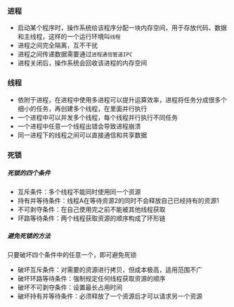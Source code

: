 ### 进程
+ 启动某个程序时，操作系统给该程序分配一块内存空间，用于存放代码、数据和主线程，这样的一个运行环境叫```线程```
+ 进程之间完全隔离，互不干扰
+ 进程之间传递数据需要通过```进程通信管道IPC```
+ 进程关闭后，操作系统会回收该进程的内存空间


### 线程
+ 依附于进程，在进程中使用多进程可以提升运算效率，进程将任务分成很多个细小的任务，再创建多个线程，在里面并行执行
+ 一个进程中可以并发多个线程，每个线程并行执行不同任务
+ 一个进程中任意一个线程出错会导致进程崩溃
+ 同一进程下的线程之间可以直接通信和共享数据

### 死锁
##### 死锁的四个条件
+ 互斥条件：多个线程不能同时使用同一个资源
+ 持有并等待条件：线程A在等待资源2的同时不会释放自己已经持有的资源1
+ 不可剥夺条件：在自己使用完之前不能被其他线程获取
+ 环路等待条件：两个线程获取资源的顺序构成了环形链

##### 避免死锁的方法
只要破坏四个条件中的任意一个，即可避免死锁
+ 破坏互斥条件：对需要的资源进行拷贝，但成本极高，适用范围不广
+ 破坏环路等待条件：强制规定任何线程获取资源的顺序
+ 破坏不可剥夺条件：设置最长占用时间
+ 破坏持有并等待条件：必须释放了一个资源后才可以请求另一个资源


